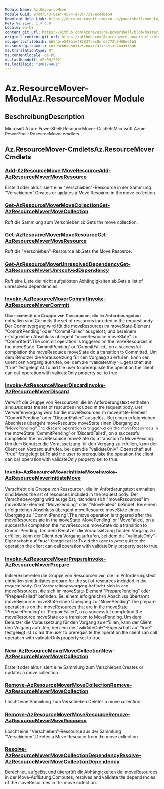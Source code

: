 ```yaml
---
Module Name: Az.ResourceMover
Module Guid: 97d87543-8eef-4574-a70d-7317ec4abe54
Download Help Link: https://docs.microsoft.com/en-us/powershell/module/az.resourcemover
Help Version: 1.0.0.0
Locale: en-US
content_git_url: https://github.com/Azure/azure-powershell/blob/master/src/ResourceMover/help/Az.ResourceMover.md
original_content_git_url: https://github.com/Azure/azure-powershell/blob/master/src/ResourceMover/help/Az.ResourceMover.md
ms.openlocfilehash: b634b4e547b1e483037cec8efe5772b5460ee1b5
ms.sourcegitcommit: c05d3d669b5631e526841f47b22513d78495350b
ms.translationtype: MT
ms.contentlocale: de-DE
ms.lasthandoff: 02/09/2021
ms.locfileid: "100174481"
---
```

# <span data-ttu-id="c525a-101">Az.ResourceMover-Modul</span><span class="sxs-lookup"><span data-stu-id="c525a-101">Az.ResourceMover Module</span></span>
## <span data-ttu-id="c525a-102">Beschreibung</span><span class="sxs-lookup"><span data-stu-id="c525a-102">Description</span></span>
<span data-ttu-id="c525a-103">Microsoft Azure PowerShell: ResourceMover-Cmdlets</span><span class="sxs-lookup"><span data-stu-id="c525a-103">Microsoft Azure PowerShell: ResourceMover cmdlets</span></span>

## <span data-ttu-id="c525a-104">Az.ResourceMover-Cmdlets</span><span class="sxs-lookup"><span data-stu-id="c525a-104">Az.ResourceMover Cmdlets</span></span>
### [<span data-ttu-id="c525a-105">Add-AzResourceMoverMoveResource</span><span class="sxs-lookup"><span data-stu-id="c525a-105">Add-AzResourceMoverMoveResource</span></span>](Add-AzResourceMoverMoveResource.md)
<span data-ttu-id="c525a-106">Erstellt oder aktualisiert eine "Verschieben"-Ressource in der Sammlung "Verschieben".</span><span class="sxs-lookup"><span data-stu-id="c525a-106">Creates or updates a Move Resource in the move collection.</span></span>

### [<span data-ttu-id="c525a-107">Get-AzResourceMoverMoveCollection</span><span class="sxs-lookup"><span data-stu-id="c525a-107">Get-AzResourceMoverMoveCollection</span></span>](Get-AzResourceMoverMoveCollection.md)
<span data-ttu-id="c525a-108">Ruft die Sammlung zum Verschieben ab.</span><span class="sxs-lookup"><span data-stu-id="c525a-108">Gets the move collection.</span></span>

### [<span data-ttu-id="c525a-109">Get-AzResourceMoverMoveResource</span><span class="sxs-lookup"><span data-stu-id="c525a-109">Get-AzResourceMoverMoveResource</span></span>](Get-AzResourceMoverMoveResource.md)
<span data-ttu-id="c525a-110">Ruft die "Verschieben"-Ressource ab.</span><span class="sxs-lookup"><span data-stu-id="c525a-110">Gets the Move Resource.</span></span>

### [<span data-ttu-id="c525a-111">Get-AzResourceMoverUnresolvedDependency</span><span class="sxs-lookup"><span data-stu-id="c525a-111">Get-AzResourceMoverUnresolvedDependency</span></span>](Get-AzResourceMoverUnresolvedDependency.md)
<span data-ttu-id="c525a-112">Ruft eine Liste der nicht aufgelösten Abhängigkeiten ab.</span><span class="sxs-lookup"><span data-stu-id="c525a-112">Gets a list of unresolved dependencies.</span></span>

### [<span data-ttu-id="c525a-113">Invoke-AzResourceMoverCommit</span><span class="sxs-lookup"><span data-stu-id="c525a-113">Invoke-AzResourceMoverCommit</span></span>](Invoke-AzResourceMoverCommit.md)
<span data-ttu-id="c525a-114">Über committ die Gruppe von Ressourcen, die im Anforderungstext enthalten sind.</span><span class="sxs-lookup"><span data-stu-id="c525a-114">Commits the set of resources included in the request body.</span></span>
<span data-ttu-id="c525a-115">Der Commitvorgang wird für die moveResources im moveState-Element "CommitPending" oder "CommitFailed" ausgelöst, und bei einem erfolgreichen Abschluss übergeht "moveResource moveState" zu "Committed".</span><span class="sxs-lookup"><span data-stu-id="c525a-115">The commit operation is triggered on the moveResources in the moveState 'CommitPending' or 'CommitFailed', on a successful completion the moveResource moveState do a transition to Committed.</span></span>
<span data-ttu-id="c525a-116">Um dem Benutzer die Voraussetzung für den Vorgang zu erfüllen, kann der Client den Vorgang aufrufen, bei dem die "validateOnly"-Eigenschaft auf "true" festgelegt ist.</span><span class="sxs-lookup"><span data-stu-id="c525a-116">To aid the user to prerequisite the operation the client can call operation with validateOnly property set to true.</span></span>

### [<span data-ttu-id="c525a-117">Invoke-AzResourceMoverDiscard</span><span class="sxs-lookup"><span data-stu-id="c525a-117">Invoke-AzResourceMoverDiscard</span></span>](Invoke-AzResourceMoverDiscard.md)
<span data-ttu-id="c525a-118">Verwirft die Gruppe von Ressourcen, die im Anforderungstext enthalten sind.</span><span class="sxs-lookup"><span data-stu-id="c525a-118">Discards the set of resources included in the request body.</span></span>
<span data-ttu-id="c525a-119">Der Verwerfenvorgang wird für die moveResources im moveState-Element "CommitPending" oder "DiscardFailed" ausgelöst. Bei einem erfolgreichen Abschluss übergeht moveResource moveState einen Übergang zu "MovePending".</span><span class="sxs-lookup"><span data-stu-id="c525a-119">The discard operation is triggered on the moveResources in the moveState 'CommitPending' or 'DiscardFailed', on a successful completion the moveResource moveState do a transition to MovePending.</span></span>
<span data-ttu-id="c525a-120">Um dem Benutzer die Voraussetzung für den Vorgang zu erfüllen, kann der Client den Vorgang aufrufen, bei dem die "validateOnly"-Eigenschaft auf "true" festgelegt ist.</span><span class="sxs-lookup"><span data-stu-id="c525a-120">To aid the user to prerequisite the operation the client can call operation with validateOnly property set to true.</span></span>

### [<span data-ttu-id="c525a-121">Invoke-AzResourceMoverInitiateMove</span><span class="sxs-lookup"><span data-stu-id="c525a-121">Invoke-AzResourceMoverInitiateMove</span></span>](Invoke-AzResourceMoverInitiateMove.md)
<span data-ttu-id="c525a-122">Verschiebt die Gruppe von Ressourcen, die im Anforderungstext enthalten sind.</span><span class="sxs-lookup"><span data-stu-id="c525a-122">Moves the set of resources included in the request body.</span></span>
<span data-ttu-id="c525a-123">Der Verschiebevorgang wird ausgelöst, nachdem sich "moveResources" im moveState-Element "MovePending" oder "MoveFailed" befindet. Bei einem erfolgreichen Abschluss übergeht moveResource moveState einen Übergang zu "CommitPending".</span><span class="sxs-lookup"><span data-stu-id="c525a-123">The move operation is triggered after the moveResources are in the moveState 'MovePending' or 'MoveFailed', on a successful completion the moveResource moveState do a transition to CommitPending.</span></span>
<span data-ttu-id="c525a-124">Um dem Benutzer die Voraussetzung für den Vorgang zu erfüllen, kann der Client den Vorgang aufrufen, bei dem die "validateOnly"-Eigenschaft auf "true" festgelegt ist.</span><span class="sxs-lookup"><span data-stu-id="c525a-124">To aid the user to prerequisite the operation the client can call operation with validateOnly property set to true.</span></span>

### [<span data-ttu-id="c525a-125">Invoke-AzResourceMoverPrepare</span><span class="sxs-lookup"><span data-stu-id="c525a-125">Invoke-AzResourceMoverPrepare</span></span>](Invoke-AzResourceMoverPrepare.md)
<span data-ttu-id="c525a-126">Initiieren bereiten die Gruppe von Ressourcen vor, die im Anforderungstext enthalten sind.</span><span class="sxs-lookup"><span data-stu-id="c525a-126">Initiates prepare for the set of resources included in the request body.</span></span>
<span data-ttu-id="c525a-127">Der Vorbereitungsvorgang befindet sich in den moveResources, die sich im moveState-Element "PreparePending" oder "PrepareFailed" befinden. Bei einem erfolgreichen Abschluss übertähnt moveResource moveState einen Übergang zu "MovePending".</span><span class="sxs-lookup"><span data-stu-id="c525a-127">The prepare operation is on the moveResources that are in the moveState 'PreparePending' or 'PrepareFailed', on a successful completion the moveResource moveState do a transition to MovePending.</span></span>
<span data-ttu-id="c525a-128">Um dem Benutzer die Voraussetzung für den Vorgang zu erfüllen, kann der Client den Vorgang aufrufen, bei dem die "validateOnly"-Eigenschaft auf "true" festgelegt ist.</span><span class="sxs-lookup"><span data-stu-id="c525a-128">To aid the user to prerequisite the operation the client can call operation with validateOnly property set to true.</span></span>

### [<span data-ttu-id="c525a-129">New-AzResourceMoverMoveCollection</span><span class="sxs-lookup"><span data-stu-id="c525a-129">New-AzResourceMoverMoveCollection</span></span>](New-AzResourceMoverMoveCollection.md)
<span data-ttu-id="c525a-130">Erstellt oder aktualisiert eine Sammlung zum Verschieben.</span><span class="sxs-lookup"><span data-stu-id="c525a-130">Creates or updates a move collection.</span></span>

### [<span data-ttu-id="c525a-131">Remove-AzResourceMoverMoveCollection</span><span class="sxs-lookup"><span data-stu-id="c525a-131">Remove-AzResourceMoverMoveCollection</span></span>](Remove-AzResourceMoverMoveCollection.md)
<span data-ttu-id="c525a-132">Löscht eine Sammlung zum Verschieben.</span><span class="sxs-lookup"><span data-stu-id="c525a-132">Deletes a move collection.</span></span>

### [<span data-ttu-id="c525a-133">Remove-AzResourceMoverMoveResource</span><span class="sxs-lookup"><span data-stu-id="c525a-133">Remove-AzResourceMoverMoveResource</span></span>](Remove-AzResourceMoverMoveResource.md)
<span data-ttu-id="c525a-134">Löscht eine "Verschieben"-Ressource aus der Sammlung "Verschieben".</span><span class="sxs-lookup"><span data-stu-id="c525a-134">Deletes a Move Resource from the move collection.</span></span>

### [<span data-ttu-id="c525a-135">Resolve-AzResourceMoverMoveCollectionDependency</span><span class="sxs-lookup"><span data-stu-id="c525a-135">Resolve-AzResourceMoverMoveCollectionDependency</span></span>](Resolve-AzResourceMoverMoveCollectionDependency.md)
<span data-ttu-id="c525a-136">Berechnet, aufgelöst und überprüft die Abhängigkeiten der moveResources in der Move-Auflistung.</span><span class="sxs-lookup"><span data-stu-id="c525a-136">Computes, resolves and validate the dependencies of the moveResources in the move collection.</span></span>

